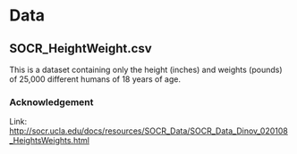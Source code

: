 # Data

## SOCR_HeightWeight.csv
This is a dataset containing only the height (inches) and weights (pounds) of 25,000 different humans of 18 years of age. 

### Acknowledgement
Link: http://socr.ucla.edu/docs/resources/SOCR_Data/SOCR_Data_Dinov_020108_HeightsWeights.html
